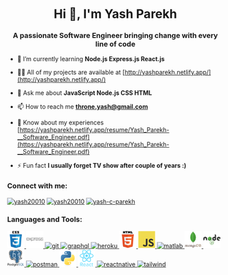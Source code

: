<h1 align="center">Hi 👋, I'm Yash Parekh</h1>
<h3 align="center">A passionate Software Engineer bringing change with every line of code</h3>

- 🌱 I’m currently learning **Node.js Express.js React.js**

- 👨‍💻 All of my projects are available at [http://yashparekh.netlify.app/](http://yashparekh.netlify.app/)

- 💬 Ask me about **JavaScript Node.js CSS HTML**

- 📫 How to reach me **throne.yash@gmail.com**

- 📄 Know about my experiences [https://yashparekh.netlify.app/resume/Yash_Parekh-__Software_Engineer.pdf](https://yashparekh.netlify.app/resume/Yash_Parekh-__Software_Engineer.pdf)

- ⚡ Fun fact **I usually forget TV show after couple of years :)**

<h3 align="left">Connect with me:</h3>
<p align="left">
<a href="https://codepen.io/yash20010" target="blank"><img align="center" src="https://www.vectorlogo.zone/logos/codepen/codepen-tile.svg" alt="yash20010" height="30" width="30" /></a>
<a href="https://twitter.com/yash20010" target="blank"><img align="center" src="https://www.vectorlogo.zone/logos/twitter/twitter-tile.svg" alt="yash20010" height="30" width="30" /></a>
<a href="https://linkedin.com/in/yash-c-parekh" target="blank"><img align="center" src="https://www.vectorlogo.zone/logos/linkedin/linkedin-tile.svg" alt="yash-c-parekh" height="30" width="30" /></a>
</p>

<h3 align="left">Languages and Tools:</h3>
<p align="left"> <a href="https://www.w3schools.com/css/" target="_blank"> <img src="https://raw.githubusercontent.com/devicons/devicon/master/icons/css3/css3-original-wordmark.svg" alt="css3" width="40" height="40"/> </a> <a href="https://expressjs.com" target="_blank"> <img src="https://raw.githubusercontent.com/devicons/devicon/master/icons/express/express-original-wordmark.svg" alt="express" width="40" height="40"/> </a> <a href="https://git-scm.com/" target="_blank"> <img src="https://www.vectorlogo.zone/logos/git-scm/git-scm-icon.svg" alt="git" width="40" height="40"/> </a> <a href="https://graphql.org" target="_blank"> <img src="https://www.vectorlogo.zone/logos/graphql/graphql-icon.svg" alt="graphql" width="40" height="40"/> </a> <a href="https://heroku.com" target="_blank"> <img src="https://www.vectorlogo.zone/logos/heroku/heroku-icon.svg" alt="heroku" width="40" height="40"/> </a> <a href="https://www.w3.org/html/" target="_blank"> <img src="https://raw.githubusercontent.com/devicons/devicon/master/icons/html5/html5-original-wordmark.svg" alt="html5" width="40" height="40"/> </a> <a href="https://developer.mozilla.org/en-US/docs/Web/JavaScript" target="_blank"> <img src="https://raw.githubusercontent.com/devicons/devicon/master/icons/javascript/javascript-original.svg" alt="javascript" width="40" height="40"/> </a> <a href="https://www.mathworks.com/" target="_blank"> <img src="https://raw.githubusercontent.com/simple-icons/simple-icons/master/icons/mathworks.svg" alt="matlab" width="40" height="40"/> </a> <a href="https://www.mongodb.com/" target="_blank"> <img src="https://raw.githubusercontent.com/devicons/devicon/master/icons/mongodb/mongodb-original-wordmark.svg" alt="mongodb" width="40" height="40"/> </a> <a href="https://nodejs.org" target="_blank"> <img src="https://raw.githubusercontent.com/devicons/devicon/master/icons/nodejs/nodejs-original-wordmark.svg" alt="nodejs" width="40" height="40"/> </a> <a href="https://www.postgresql.org" target="_blank"> <img src="https://raw.githubusercontent.com/devicons/devicon/master/icons/postgresql/postgresql-original-wordmark.svg" alt="postgresql" width="40" height="40"/> </a> <a href="https://postman.com" target="_blank"> <img src="https://www.vectorlogo.zone/logos/getpostman/getpostman-icon.svg" alt="postman" width="40" height="40"/> </a> <a href="https://www.python.org" target="_blank"> <img src="https://raw.githubusercontent.com/devicons/devicon/master/icons/python/python-original.svg" alt="python" width="40" height="40"/> </a> <a href="https://reactjs.org/" target="_blank"> <img src="https://raw.githubusercontent.com/devicons/devicon/master/icons/react/react-original-wordmark.svg" alt="react" width="40" height="40"/> </a> <a href="https://reactnative.dev/" target="_blank"> <img src="https://reactnative.dev/img/header_logo.svg" alt="reactnative" width="40" height="40"/> </a> <a href="https://tailwindcss.com/" target="_blank"> <img src="https://www.vectorlogo.zone/logos/tailwindcss/tailwindcss-icon.svg" alt="tailwind" width="40" height="40"/> </a> </p>
